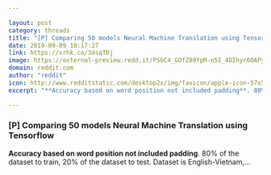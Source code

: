 ```yaml
---

layout: post
category: threads
title: "[P] Comparing 50 models Neural Machine Translation using Tensorflow"
date: 2019-09-09 10:17:27
link: https://vrhk.co/34sqTDj
image: https://external-preview.redd.it/PSbC4_GOfZ89YpM-n5I_4DIhyr6OAPyMLYfEVJYLVME.jpg?width=400&height=209.42408377&auto=webp&s=35fe93e924be0f6b88360934b9ceff178d79b0f0
domain: reddit.com
author: "reddit"
icon: http://www.redditstatic.com/desktop2x/img/favicon/apple-icon-57x57.png
excerpt: "**Accuracy based on word position not included padding**. 80% of the dataset to train, 20% of the dataset to test. Dataset is English-Vietnam,..."

---
```


### [P] Comparing 50 models Neural Machine Translation using Tensorflow

**Accuracy based on word position not included padding**. 80% of the dataset to train, 20% of the dataset to test. Dataset is English-Vietnam,...